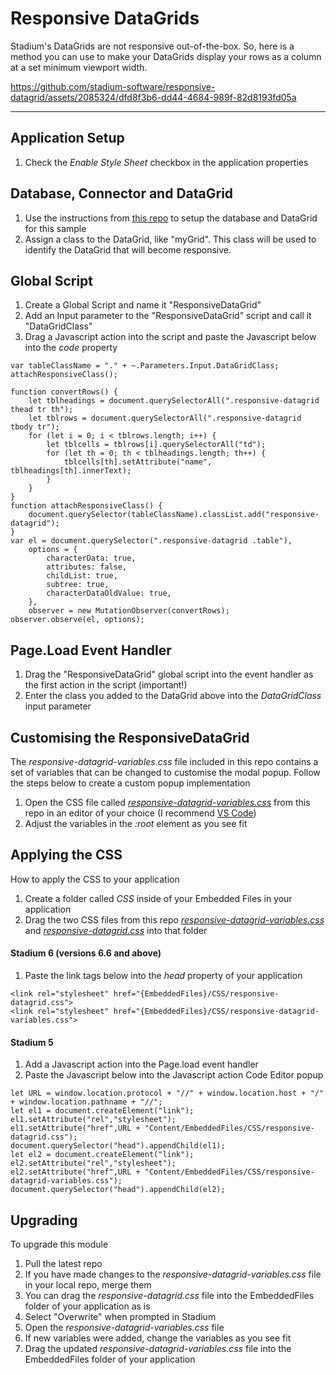 # Responsive DataGrids

Stadium's DataGrids are not responsive out-of-the-box. So, here is a method you can use to make your DataGrids display your rows as a column at a set minimum viewport width. 

https://github.com/stadium-software/responsive-datagrid/assets/2085324/dfd8f3b6-dd44-4684-989f-82d8193fd05a

<hr>

## Application Setup
1. Check the *Enable Style Sheet* checkbox in the application properties

## Database, Connector and DataGrid

1. Use the instructions from [this repo](https://github.com/stadium-software/samples-database) to setup the database and DataGrid for this sample
2. Assign a class to the DataGrid, like "myGrid". This class will be used to identify the DataGrid that will become responsive. 

## Global Script

1. Create a Global Script and name it "ResponsiveDataGrid"
2. Add an Input parameter to the "ResponsiveDataGrid" script and call it "DataGridClass"
3. Drag a Javascript action into the script and paste the Javascript below into the *code* property
```
var tableClassName = "." + ~.Parameters.Input.DataGridClass;
attachResponsiveClass();

function convertRows() {
    let tblheadings = document.querySelectorAll(".responsive-datagrid thead tr th");
    let tblrows = document.querySelectorAll(".responsive-datagrid tbody tr");
    for (let i = 0; i < tblrows.length; i++) {
        let tblcells = tblrows[i].querySelectorAll("td");
        for (let th = 0; th < tblheadings.length; th++) {
            tblcells[th].setAttribute("name", tblheadings[th].innerText);
        }
    }
}
function attachResponsiveClass() { 
    document.querySelector(tableClassName).classList.add("responsive-datagrid");
}
var el = document.querySelector(".responsive-datagrid .table"),
    options = {
        characterData: true,
        attributes: false,
        childList: true,
        subtree: true,
        characterDataOldValue: true,
    },
    observer = new MutationObserver(convertRows);
observer.observe(el, options);
```

## Page.Load Event Handler

1. Drag the "ResponsiveDataGrid" global script into the event handler as the first action in the script (important!)
2. Enter the class you added to the DataGrid above into the *DataGridClass* input parameter

## Customising the ResponsiveDataGrid
The *responsive-datagrid-variables.css* file included in this repo contains a set of variables that can be changed to customise the modal popup. Follow the steps below to create a custom popup implementation 
1. Open the CSS file called [*responsive-datagrid-variables.css*](responsive-datagrid-variables.css) from this repo in an editor of your choice (I recommend [VS Code](https://code.visualstudio.com/))
2. Adjust the variables in the *:root* element as you see fit

## Applying the CSS
How to apply the CSS to your application
1. Create a folder called *CSS* inside of your Embedded Files in your application
2. Drag the two CSS files from this repo [*responsive-datagrid-variables.css*](responsive-datagrid-variables.css) and [*responsive-datagrid.css*](responsive-datagrid.css) into that folder

#### Stadium 6 (versions 6.6 and above)
1. Paste the link tags below into the *head* property of your application
```
<link rel="stylesheet" href="{EmbeddedFiles}/CSS/responsive-datagrid.css">
<link rel="stylesheet" href="{EmbeddedFiles}/CSS/responsive-datagrid-variables.css">
``` 

#### Stadium 5
1. Add a Javascript action into the Page.load event handler 
2. Paste the Javascript below into the Javascript action Code Editor popup
```
let URL = window.location.protocol + "//" + window.location.host + "/" + window.location.pathname + "//";
let el1 = document.createElement("link");
el1.setAttribute("rel","stylesheet");
el1.setAttribute("href",URL + "Content/EmbeddedFiles/CSS/responsive-datagrid.css");
document.querySelector("head").appendChild(el1);
let el2 = document.createElement("link");
el2.setAttribute("rel","stylesheet");
el2.setAttribute("href",URL + "Content/EmbeddedFiles/CSS/responsive-datagrid-variables.css");
document.querySelector("head").appendChild(el2);
``` 

## Upgrading
To upgrade this module
1. Pull the latest repo
2. If you have made changes to the *responsive-datagrid-variables.css* file in your local repo, merge them
3. You can drag the *responsive-datagrid.css* file into the EmbeddedFiles folder of your application as is
4. Select "Overwrite" when prompted in Stadium
5. Open the *responsive-datagrid-variables.css* file 
6. If new variables were added, change the variables as you see fit 
7. Drag the updated *responsive-datagrid-variables.css* file into the EmbeddedFiles folder of your application